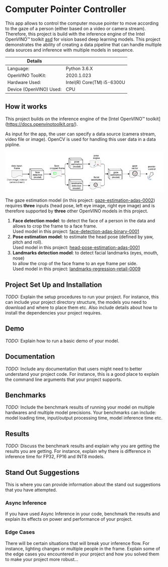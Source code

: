 # Computer Pointer Controller

This app allows to control the computer mouse pointer to move according to the gaze of a person (either based on a video or camera stream).
Therefore, this project is build with the inference engine of the Intel OpenVINO™ toolkit [asd](assssd) for vision based deep learning models.
This project demonstrates the ability of creating a data pipeline that can handle multiple data sources and inference with multiple models in sequence.

| Details            |              |
|-----------------------|---------------|
| Language: |  Python 3.6.X |
| OpenVINO ToolKit: | 2020.1.023 |
| Hardware Used: | Intel(R) Core(TM) i5-6300U |
| Device (OpenVINO) Used: | CPU |

## How it works
This project builds on the inference engine of the [Intel OpenVINO™ toolkit] (https://docs.openvinotoolkit.org/).

As input for the app, the user can specify a data source (camera stream, video file or image).
OpenCV is used for handling this user data in a data pipline.

![data_pipeline](/bin/readme_data_pipeline.png)

The gaze estimation model (in this project: [gaze-estimation-adas-0002](https://docs.openvinotoolkit.org/latest/omz_models_intel_gaze_estimation_adas_0002_description_gaze_estimation_adas_0002.html)) requires **three** inputs (head pose, left eye image, right eye image) and is therefore supported by **three** other OpenVINO models in this project.
1. **Face detection model**: to detect the face of a person in the data and allows to crop the frame to a face frame.  
Used model in this project: [
face-detection-adas-binary-0001](https://docs.openvinotoolkit.org/latest/omz_models_intel_face_detection_adas_binary_0001_description_face_detection_adas_binary_0001.html)
2. **Pose estimation model**: to estimate the head pose (defined by yaw, pitch and roll).  
Used model in this project: [
head-pose-estimation-adas-0001](https://docs.openvinotoolkit.org/latest/omz_models_intel_head_pose_estimation_adas_0001_description_head_pose_estimation_adas_0001.html)
2. **Landmarks detection model**: to detect facial landmarks (eyes, mouth, nose)  
to allow the crop of the face frame to an eye frame per side.  
Used model in this project: [landmarks-regression-retail-0009](https://docs.openvinotoolkit.org/latest/omz_models_intel_landmarks_regression_retail_0009_description_landmarks_regression_retail_0009.html)

## Project Set Up and Installation
*TODO:* Explain the setup procedures to run your project. For instance, this can include your project directory structure, the models you need to download and where to place them etc. Also include details about how to install the dependencies your project requires.

## Demo
*TODO:* Explain how to run a basic demo of your model.

## Documentation
*TODO:* Include any documentation that users might need to better understand your project code. For instance, this is a good place to explain the command line arguments that your project supports.

## Benchmarks
*TODO:* Include the benchmark results of running your model on multiple hardwares and multiple model precisions. Your benchmarks can include: model loading time, input/output processing time, model inference time etc.

## Results
*TODO:* Discuss the benchmark results and explain why you are getting the results you are getting. For instance, explain why there is difference in inference time for FP32, FP16 and INT8 models.

## Stand Out Suggestions
This is where you can provide information about the stand out suggestions that you have attempted.

### Async Inference
If you have used Async Inference in your code, benchmark the results and explain its effects on power and performance of your project.

### Edge Cases
There will be certain situations that will break your inference flow. For instance, lighting changes or multiple people in the frame. Explain some of the edge cases you encountered in your project and how you solved them to make your project more robust...
